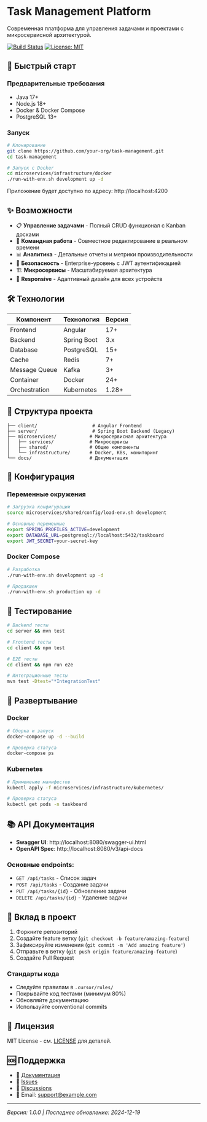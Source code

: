 # Task Management Platform

Современная платформа для управления задачами и проектами с микросервисной архитектурой.

[![Build Status](https://github.com/your-org/task-management/workflows/CI/badge.svg)](https://github.com/your-org/task-management/actions)
[![License: MIT](https://img.shields.io/badge/License-MIT-yellow.svg)](https://opensource.org/licenses/MIT)

## 🚀 Быстрый старт

### Предварительные требования
- Java 17+
- Node.js 18+
- Docker & Docker Compose
- PostgreSQL 13+

### Запуск
```bash
# Клонирование
git clone https://github.com/your-org/task-management.git
cd task-management

# Запуск с Docker
cd microservices/infrastructure/docker
./run-with-env.sh development up -d
```

Приложение будет доступно по адресу: http://localhost:4200

## ✨ Возможности

- 📋 **Управление задачами** - Полный CRUD функционал с Kanban досками
- 👥 **Командная работа** - Совместное редактирование в реальном времени
- 📊 **Аналитика** - Детальные отчеты и метрики производительности
- 🔐 **Безопасность** - Enterprise-уровень с JWT аутентификацией
- 🏗️ **Микросервисы** - Масштабируемая архитектура
- 📱 **Responsive** - Адаптивный дизайн для всех устройств

## 🛠 Технологии

| Компонент | Технология | Версия |
|-----------|------------|--------|
| Frontend | Angular | 17+ |
| Backend | Spring Boot | 3.x |
| Database | PostgreSQL | 15+ |
| Cache | Redis | 7+ |
| Message Queue | Kafka | 3+ |
| Container | Docker | 24+ |
| Orchestration | Kubernetes | 1.28+ |

## 📁 Структура проекта

```
├── client/                    # Angular Frontend
├── server/                    # Spring Boot Backend (Legacy)
├── microservices/            # Микросервисная архитектура
│   ├── services/             # Микросервисы
│   ├── shared/               # Общие компоненты
│   └── infrastructure/       # Docker, K8s, мониторинг
└── docs/                     # Документация
```

## 🔧 Конфигурация

### Переменные окружения
```bash
# Загрузка конфигурации
source microservices/shared/config/load-env.sh development

# Основные переменные
export SPRING_PROFILES_ACTIVE=development
export DATABASE_URL=postgresql://localhost:5432/taskboard
export JWT_SECRET=your-secret-key
```

### Docker Compose
```bash
# Разработка
./run-with-env.sh development up -d

# Продакшен
./run-with-env.sh production up -d
```

## 🧪 Тестирование

```bash
# Backend тесты
cd server && mvn test

# Frontend тесты
cd client && npm test

# E2E тесты
cd client && npm run e2e

# Интеграционные тесты
mvn test -Dtest="*IntegrationTest"
```

## 🚀 Развертывание

### Docker
```bash
# Сборка и запуск
docker-compose up -d --build

# Проверка статуса
docker-compose ps
```

### Kubernetes
```bash
# Применение манифестов
kubectl apply -f microservices/infrastructure/kubernetes/

# Проверка статуса
kubectl get pods -n taskboard
```

## 📚 API Документация

- **Swagger UI**: http://localhost:8080/swagger-ui.html
- **OpenAPI Spec**: http://localhost:8080/v3/api-docs

### Основные endpoints:
- `GET /api/tasks` - Список задач
- `POST /api/tasks` - Создание задачи
- `PUT /api/tasks/{id}` - Обновление задачи
- `DELETE /api/tasks/{id}` - Удаление задачи

## 🤝 Вклад в проект

1. Форкните репозиторий
2. Создайте feature ветку (`git checkout -b feature/amazing-feature`)
3. Зафиксируйте изменения (`git commit -m 'Add amazing feature'`)
4. Отправьте в ветку (`git push origin feature/amazing-feature`)
5. Создайте Pull Request

### Стандарты кода
- Следуйте правилам в `.cursor/rules/`
- Покрывайте код тестами (минимум 80%)
- Обновляйте документацию
- Используйте conventional commits

## 📄 Лицензия

MIT License - см. [LICENSE](LICENSE) для деталей.

## 🆘 Поддержка

- 📖 [Документация](docs/)
- 🐛 [Issues](https://github.com/your-org/task-management/issues)
- 💬 [Discussions](https://github.com/your-org/task-management/discussions)
- 📧 Email: support@example.com

---

*Версия: 1.0.0 | Последнее обновление: 2024-12-19*
